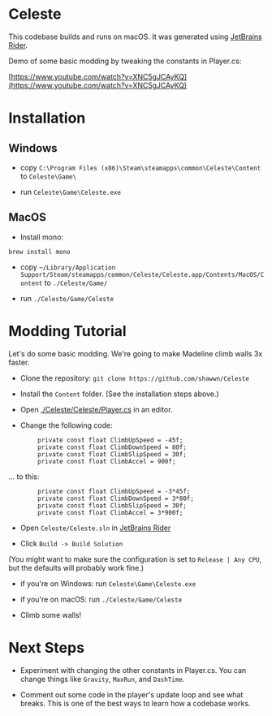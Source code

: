 # Celeste

This codebase builds and runs on macOS. It was generated using [JetBrains Rider](https://www.jetbrains.com/rider/).

Demo of some basic modding by tweaking the constants in Player.cs:

[https://www.youtube.com/watch?v=XNC5gJCAyKQ](https://www.youtube.com/watch?v=XNC5gJCAyKQ)

# Installation

## Windows

- copy `C:\Program Files (x86)\Steam\steamapps\common\Celeste\Content` to `Celeste\Game\`

- run `Celeste\Game\Celeste.exe`

## MacOS

- Install mono:

```
brew install mono
```

- copy `~/Library/Application Support/Steam/steamapps/common/Celeste/Celeste.app/Contents/MacOS/Content` to `./Celeste/Game/`

- run `./Celeste/Game/Celeste`


# Modding Tutorial

Let's do some basic modding. We're going to make Madeline climb walls 3x faster.

- Clone the repository: `git clone https://github.com/shawwn/Celeste`

- Install the `Content` folder. (See the installation steps above.)

- Open [./Celeste/Celeste/Player.cs](https://github.com/shawwn/Celeste/blob/master/Celeste/Celeste/Player.cs) in an editor.

- Change the following code:

```
        private const float ClimbUpSpeed = -45f;
        private const float ClimbDownSpeed = 80f;
        private const float ClimbSlipSpeed = 30f;
        private const float ClimbAccel = 900f;
```

... to this:
```
        private const float ClimbUpSpeed = -3*45f;
        private const float ClimbDownSpeed = 3*80f;
        private const float ClimbSlipSpeed = 30f;
        private const float ClimbAccel = 3*900f;
```

- Open `Celeste/Celeste.sln` in [JetBrains Rider](https://www.jetbrains.com/rider/)

- Click `Build -> Build Solution`

(You might want to make sure the configuration is set to `Release | Any CPU`, but the defaults will probably work fine.)

- if you're on Windows: run `Celeste\Game\Celeste.exe`

- if you're on macOS: run `./Celeste/Game/Celeste`

- Climb some walls!

# Next Steps 

- Experiment with changing the other constants in Player.cs. You can change things like `Gravity`, `MaxRun`, and `DashTime`.

- Comment out some code in the player's update loop and see what breaks. This is one of the best ways to learn how a codebase works.

